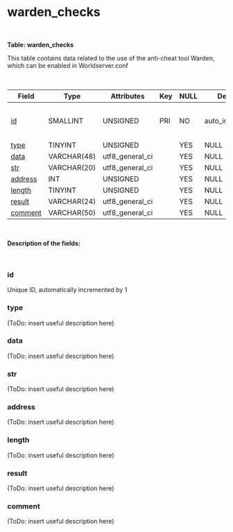 # warden\_checks

 

**Table: warden\_checks**

This table contains data related to the use of the anti-cheat tool Warden, which can be enabled in Worldserver.conf

 

| Field                             | Type        | Attributes        | Key | NULL | Default         | Comment                                   |
|-----------------------------------|-------------|-------------------|-----|------|-----------------|-------------------------------------------|
| [id](#warden_checks-id)           | SMALLINT | UNSIGNED          | PRI | NO   | auto\_increment | Unique ID, automatically incremented by 1 |
| [type](#warden_checks-type)       | TINYINT  | UNSIGNED          |     | YES  | NULL            |                                           |
| [data](#warden_checks-data)       | VARCHAR(48) | utf8\_general\_ci |     | YES  | NULL            |                                           |
| [str](#warden_checks-str)         | VARCHAR(20) | utf8\_general\_ci |     | YES  | NULL            |                                           |
| [address](#warden_checks-address) | INT     | UNSIGNED          |     | YES  | NULL            |                                           |
| [length](#warden_checks-length)   | TINYINT  | UNSIGNED          |     | YES  | NULL            |                                           |
| [result](#warden_checks-result)   | VARCHAR(24) | utf8\_general\_ci |     | YES  | NULL            |                                           |
| [comment](#warden_checks-comment) | VARCHAR(50) | utf8\_general\_ci |     | YES  | NULL            |                                           |

 

**Description of the fields:**

 

### id

Unique ID, automatically incremented by 1

### type

(ToDo: insert useful description here)

### data

(ToDo: insert useful description here)

### str

(ToDo: insert useful description here)

### address

(ToDo: insert useful description here)

### length

(ToDo: insert useful description here)

### result

(ToDo: insert useful description here)

### comment

(ToDo: insert useful description here)

 
